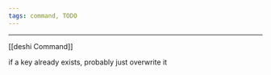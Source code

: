 ```yaml
---
tags: command, TODO
---
```

---
[[deshi Command]]

if a key already exists, probably just overwrite it